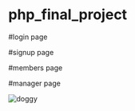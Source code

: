 # php_final_project

#login page

#signup page

#members page

#manager page

![doggy](https://upload.wikimedia.org/wikipedia/zh/thumb/e/ed/Bart_Simpson.svg/686px-Bart_Simpson.svg.png)
